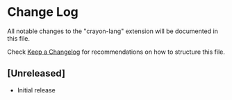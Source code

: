 # Change Log

All notable changes to the "crayon-lang" extension will be documented in this file.

Check [Keep a Changelog](http://keepachangelog.com/) for recommendations on how to structure this file.

## [Unreleased]

- Initial release